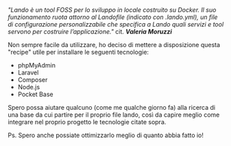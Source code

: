 _"Lando è un tool FOSS per lo sviluppo in locale costruito su Docker. Il suo funzionamento ruota attorno al Landofile (indicato con .lando.yml), un file di configurazione personalizzabile che specifica a Lando quali servizi e tool servono per costruire l’applicazione."_
cit. **_Valeria Moruzzi_**

Non sempre facile da utilizzare, ho deciso di mettere a disposizione questa "recipe" utile per installare le seguenti tecnologie:

- phpMyAdmin
- Laravel
- Composer
- Node.js
- Pocket Base

Spero possa aiutare qualcuno (come me qualche giorno fa) alla ricerca di una base da cui partire per il proprio file lando, così da capire meglio come integrare nel proprio progetto le tecnologie citate sopra.

Ps. Spero anche possiate ottimizzarlo meglio di quanto abbia fatto io!
